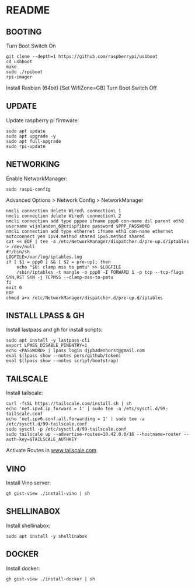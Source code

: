 # README

## BOOTING
Turn Boot Switch On

```
git clone --depth=1 https://github.com/raspberrypi/usbboot
cd usbboot
make
sudo ./rpiboot
rpi-imager
```

Install Rasbian (64bit) [Set WifiZone=GB]
Turn Boot Switch Off

## UPDATE
Update raspberry pi firmware:

```
sudo apt update
sudo apt upgrade -y
sudo apt full-upgrade
sudo rpi-update
```

## NETWORKING
Enable NetworkManager:

```
sudo raspi-config 
```

Advanced Options > Network Config > NetworkManager

```
nmcli connection delete Wired\ connection\ 1
nmcli connection delete Wired\ connection\ 2
nmcli connection add type pppoe ifname ppp0 con-name dsl parent eth0 username wijnlanden_6@crispfibre password $PPP_PASSWORD
nmcli connection add type ethernet ifname eth1 con-name ethernet autoconnect yes ipv4.method shared ipv6.method shared
cat << EOF | tee -a /etc/NetworkManager/dispatcher.d/pre-up.d/iptables > /dev/null
#!/bin/sh
LOGFILE=/var/log/iptables.log
if [ $1 = ppp0 ] && [ $2 = pre-up]; then
    echo "$0: clamp mss to pmtu" >> $LOGFILE
	/sbin/iptables -t mangle -o ppp0 -I FORWARD 1 -p tcp --tcp-flags SYN,RST SYN -j TCPMSS --clamp-mss-to-pmtu
fi
exit 0
EOF
chmod a+x /etc/NetworkManager/dispatcher.d/pre-up.d/iptables
```

## INSTALL LPASS & GH
Install lastpass and gh for install scripts:

```
sudo apt install -y lastpass-cli
export LPASS_DISABLE_PINENTRY=1
echo <PASSWORD> | lpass login djpbadenhorst@gmail.com
eval $(lpass show --notes pers/github/token)
eval $(lpass show --notes script/bootstrap)
```

## TAILSCALE
Install tailscale:

```
curl -fsSL https://tailscale.com/install.sh | sh
echo 'net.ipv4.ip_forward = 1' | sudo tee -a /etc/sysctl.d/99-tailscale.conf
echo 'net.ipv6.conf.all.forwarding = 1' | sudo tee -a /etc/sysctl.d/99-tailscale.conf
sudo sysctl -p /etc/sysctl.d/99-tailscale.conf
sudo tailscale up --advertise-routes=10.42.0.0/16 --hostname=router --auth-key=$TAILSCALE_AUTHKEY
```

Activate Routes in www.tailscale.com

## VINO
Install Vino server:

```
gh gist-view ./install-vino | sh
```

## SHELLINABOX
Install shellinabox:

```
sudo apt install -y shellinabox
```

## DOCKER
Install docker:

```
gh gist-view ./install-docker | sh
```
